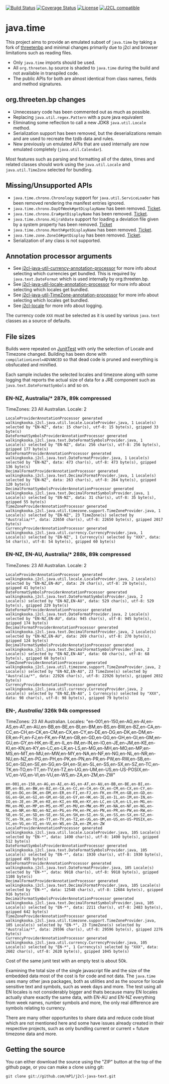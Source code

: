 [![Build Status](https://travis-ci.com/mP1/j2cl-java-time.svg?branch=master)](https://travis-ci.com/mP1/j2cl-java-time.svg?branch=master)
[![Coverage Status](https://coveralls.io/repos/github/mP1/j2cl-java-time/badge.svg?branch=master)](https://coveralls.io/github/mP1/j2cl-java-time?branch=master)
[![License](https://img.shields.io/badge/License-Apache%202.0-blue.svg)](https://opensource.org/licenses/Apache-2.0)
[![J2CL compatible](https://img.shields.io/badge/J2CL-compatible-brightgreen.svg)](https://github.com/mP1/j2cl-central)



# java.time

This project aims to provide an emulated subset of `java.time` by taking a fork of [threetenbp](https://github.com/ThreeTen/threetenbp)
and minimal changes primarily due to j2cl and browser limitations such as reading files. 

- Only `java.time` imports should be used.
- All `org.threeten.bp` source is shaded to `java.time` during the build and not available in transpiled code.
- The public APIs for both are almost identical from class names, fields and method signatures.


## org.threeten.bp changes

- Unnecessary code has been commented out as much as possible.
- Replacing `java.util.regex.Pattern` with a pure java equivalent
- Eliminating some reflection to call a new JDK8 `java.util.Locale` method.
- Serialization support has been removed, but the deserializations remain and are used to recreate the tzdb data and rules.
- New previously un emulated APIs that are used internally are now emulated completely (`java.util.Calendar`).

Most features such as parsing and formatting all of the dates, times and related classes should work using the `java.util.Locale` 
and `java.util.TimeZone` selected for bundling.



## Missing/Unsupported APIs

- `java.time.chrono.Chronology` support for `java.util.ServiceLoader` has been removed rendering the manifest entries ignored.
- `java.time.chrono.DayOfWeek#getDisplayName` has been removed. [Ticket](https://github.com/mP1/j2cl-java-time/issues/99).
- `java.time.chrono.Era#getDisplayName` has been removed. [Ticket](https://github.com/mP1/j2cl-java-time/issues/98).
- `java.time.chrono.HijrahDate` support for loading a deviation file given by a system property has been removed. [Ticket](https://github.com/mP1/j2cl-java-time/issues/96)
- `java.time.chrono.Month#getDisplayName` has been removed. [Ticket](https://github.com/mP1/j2cl-java-time/issues/100).
- `java.time.zone.ZoneId#getDisplay` has been removed. [Ticket](https://github.com/mP1/j2cl-java-time/issues/101).
- Serialization of any class is not supported.



## Annotation processor arguments

- See [j2cl-java-util-currency-annotation-processor](https://github.com/mP1/j2cl-java-util-locale-annotation-processor) for more info about selecting which currencies get bundled. 
This is required by `java.text.DateFormat` which is used internally by org.threeten.bp.
- See [j2cl-java-util-locale-annotation-processor](https://github.com/mP1/j2cl-java-util-locale-annotation-processor) for more info about selecting which locales get bundled.
- See [j2cl-java-util-TimeZone-annotation-processor](https://github.com/mP1/j2cl-java-util-TimeZone-annotation-processor) for more info about selecting which locales get bundled.
- See [j2cl-locale](https://github.com/mP1/j2cl-locale) for more info about logging.

The currency code `XXX` must be selected as it is used by various `java.text` classes as a source of defaults.



## File sizes

Builds were repeated on [JunitTest](https://github.com/mP1/j2cl-java-time/blob/master/src/it/junit-test/src/test/java/test/JunitTest.java) 
with only the selection of Locale and Timezone changed. Building has been done with `compilationLevel=ADVANCED` so that
dead code is pruned and everything is obsfucated and minified. 

Each sample includes the selected locales and timezone along with some logging that reports the actual size of data for
a JRE component such as `java.text.DateFormatSymbols` and so on.



### EN-NZ, Australia/* 287k, 89k compressed

TimeZones: 23 All Australian.
Locale: 2

```text
LocaleProviderAnnotationProcessor generated walkingkooka.j2cl.java.util.locale.LocaleProvider.java, 1 Locale(s) selected by "EN-NZ", data: 15 char(s), utf-8: 15 byte(s), gzipped 33 byte(s)
DateFormatSymbolsProviderAnnotationProcessor generated walkingkooka.j2cl.java.text.DateFormatSymbolsProvider.java, 1 Locale(s) selected by "EN-NZ", data: 256 char(s), utf-8: 256 byte(s), gzipped 177 byte(s)
DateFormatProviderAnnotationProcessor generated walkingkooka.j2cl.java.text.DateFormatProvider.java, 1 Locale(s) selected by "EN-NZ", data: 473 char(s), utf-8: 473 byte(s), gzipped 136 byte(s)
DecimalFormatProviderAnnotationProcessor generated walkingkooka.j2cl.java.text.DecimalFormatProvider.java, 1 Locale(s) selected by "EN-NZ", data: 263 char(s), utf-8: 264 byte(s), gzipped 120 byte(s)
DecimalFormatSymbolsProviderAnnotationProcessor generated walkingkooka.j2cl.java.text.DecimalFormatSymbolsProvider.java, 1 Locale(s) selected by "EN-NZ", data: 31 char(s), utf-8: 35 byte(s), gzipped 55 byte(s)
TimeZoneProviderAnnotationProcessor generated walkingkooka.j2cl.java.util.timezone.support.TimeZoneProvider.java, 1 Locale(s) selected by "EN-NZ", 23 TimeZone(s) selected by "Australia/*", data: 22650 char(s), utf-8: 22650 byte(s), gzipped 2017 byte(s)
CurrencyProviderAnnotationProcessor generated walkingkooka.j2cl.java.util.currency.CurrencyProvider.java, 1 Locale(s) selected by "EN-NZ", 1 Currency(s) selected by "XXX", data: 54 char(s), utf-8: 54 byte(s), gzipped 60 byte(s)
```



### EN-NZ, EN-AU, Australia/* 288k, 89k compressed

TimeZones: 23 All Australian.
Locale: 2

```text
LocaleProviderAnnotationProcessor generated walkingkooka.j2cl.java.util.locale.LocaleProvider.java, 2 Locale(s) selected by "EN-NZ,EN-AU", data: 29 char(s), utf-8: 29 byte(s), gzipped 41 byte(s)
DateFormatSymbolsProviderAnnotationProcessor generated walkingkooka.j2cl.java.text.DateFormatSymbolsProvider.java, 2 Locale(s) selected by "EN-NZ,EN-AU", data: 529 char(s), utf-8: 529 byte(s), gzipped 229 byte(s)
DateFormatProviderAnnotationProcessor generated walkingkooka.j2cl.java.text.DateFormatProvider.java, 2 Locale(s) selected by "EN-NZ,EN-AU", data: 945 char(s), utf-8: 945 byte(s), gzipped 174 byte(s)
DecimalFormatProviderAnnotationProcessor generated walkingkooka.j2cl.java.text.DecimalFormatProvider.java, 2 Locale(s) selected by "EN-NZ,EN-AU", data: 269 char(s), utf-8: 270 byte(s), gzipped 124 byte(s)
DecimalFormatSymbolsProviderAnnotationProcessor generated walkingkooka.j2cl.java.text.DecimalFormatSymbolsProvider.java, 2 Locale(s) selected by "EN-NZ,EN-AU", data: 60 char(s), utf-8: 68 byte(s), gzipped 68 byte(s)
TimeZoneProviderAnnotationProcessor generated walkingkooka.j2cl.java.util.timezone.support.TimeZoneProvider.java, 2 Locale(s) selected by "EN-NZ,EN-AU", 23 TimeZone(s) selected by "Australia/*", data: 22926 char(s), utf-8: 22926 byte(s), gzipped 2032 byte(s)
CurrencyProviderAnnotationProcessor generated walkingkooka.j2cl.java.util.currency.CurrencyProvider.java, 2 Locale(s) selected by "EN-NZ,EN-AU", 1 Currency(s) selected by "XXX", data: 98 char(s), utf-8: 98 byte(s), gzipped 79 byte(s)
```



### EN-*, Australia/* 326k 94k compressed
TimeZones: 23 All Australian.
Locales: "en-001,en-150,en-AG,en-AI,en-AS,en-AT,en-AU,en-BB,en-BE,en-BI,en-BM,en-BS,en-BW,en-BZ,en-CA,en-CC,en-CH,en-CK,en-CM,en-CX,en-CY,en-DE,en-DG,en-DK,en-DM,en-ER,en-FI,en-FJ,en-FK,en-FM,en-GB,en-GD,en-GG,en-GH,en-GI,en-GM,en-GU,en-GY,en-HK,en-IE,en-IL,en-IM,en-IN,en-IO,en-JE,en-JM,en-KE,en-KI,en-KN,en-KY,en-LC,en-LR,en-LS,en-MG,en-MH,en-MO,en-MP,en-MS,en-MT,en-MU,en-MW,en-MY,en-NA,en-NF,en-NG,en-NL,en-NR,en-NU,en-NZ,en-PG,en-PH,en-PK,en-PN,en-PR,en-PW,en-RW,en-SB,en-SC,en-SD,en-SE,en-SG,en-SH,en-SI,en-SL,en-SS,en-SX,en-SZ,en-TC,en-TK,en-TO,en-TT,en-TV,en-TZ,en-UG,en-UM,en-US,en-US-POSIX,en-VC,en-VG,en-VI,en-VU,en-WS,en-ZA,en-ZM,en-ZW"

```text
en-001,en-150,en-AG,en-AI,en-AS,en-AT,en-AU,en-BB,en-BE,en-BI,en-BM,en-BS,en-BW,en-BZ,en-CA,en-CC,en-CH,en-CK,en-CM,en-CX,en-CY,en-DE,en-DG,en-DK,en-DM,en-ER,en-FI,en-FJ,en-FK,en-FM,en-GB,en-GD,en-GG,en-GH,en-GI,en-GM,en-GU,en-GY,en-HK,en-IE,en-IL,en-IM,en-IN,en-IO,en-JE,en-JM,en-KE,en-KI,en-KN,en-KY,en-LC,en-LR,en-LS,en-MG,en-MH,en-MO,en-MP,en-MS,en-MT,en-MU,en-MW,en-MY,en-NA,en-NF,en-NG,en-NL,en-NR,en-NU,en-NZ,en-PG,en-PH,en-PK,en-PN,en-PR,en-PW,en-RW,en-SB,en-SC,en-SD,en-SE,en-SG,en-SH,en-SI,en-SL,en-SS,en-SX,en-SZ,en-TC,en-TK,en-TO,en-TT,en-TV,en-TZ,en-UG,en-UM,en-US,en-US-POSIX,en-VC,en-VG,en-VI,en-VU,en-WS,en-ZA,en-ZM,en-ZW
LocaleProviderAnnotationProcessor generated walkingkooka.j2cl.java.util.locale.LocaleProvider.java, 105 Locale(s) selected by "EN-*", data: 1490 char(s), utf-8: 1490 byte(s), gzipped 512 byte(s)
DateFormatSymbolsProviderAnnotationProcessor generated walkingkooka.j2cl.java.text.DateFormatSymbolsProvider.java, 105 Locale(s) selected by "EN-*", data: 1930 char(s), utf-8: 1930 byte(s), gzipped 495 byte(s)
DateFormatProviderAnnotationProcessor generated walkingkooka.j2cl.java.text.DateFormatProvider.java, 105 Locale(s) selected by "EN-*", data: 9918 char(s), utf-8: 9918 byte(s), gzipped 1108 byte(s)
DecimalFormatProviderAnnotationProcessor generated walkingkooka.j2cl.java.text.DecimalFormatProvider.java, 105 Locale(s) selected by "EN-*", data: 12548 char(s), utf-8: 12684 byte(s), gzipped 916 byte(s)
DecimalFormatSymbolsProviderAnnotationProcessor generated walkingkooka.j2cl.java.text.DecimalFormatSymbolsProvider.java, 105 Locale(s) selected by "EN-*", data: 2211 char(s), utf-8: 2483 byte(s), gzipped 642 byte(s)
TimeZoneProviderAnnotationProcessor generated walkingkooka.j2cl.java.util.timezone.support.TimeZoneProvider.java, 105 Locale(s) selected by "EN-*", 23 TimeZone(s) selected by "Australia/*", data: 29596 char(s), utf-8: 29596 byte(s), gzipped 2276 byte(s)
CurrencyProviderAnnotationProcessor generated walkingkooka.j2cl.java.util.currency.CurrencyProvider.java, 105 Locale(s) selected by "EN-*", 1 Currency(s) selected by "XXX", data: 2602 char(s), utf-8: 2620 byte(s), gzipped 1045 byte(s)
```

Cost of the same junit test with an empty test is about 50k.

Examining the total size of the single javascript file and the size of the embedded data most of the cost is for code and not data.
The `java.time` uses many other java packages, both as utilities and as the source for locale sensitive text and symbols,
such as week days and more. The test using all EN locales is not considerably bigger and thats because many EN locales actually
share exactly the same data, with EN-AU and EN-NZ everything from week names, number symbols and more, the only real difference
are symbols relating to currency.

There are many other opportunites to share data and reduce code bloat which are not mentioned here and some have issues
already created in their respective projects, such as only bundling current or current + future timezone data and more.



## Getting the source

You can either download the source using the "ZIP" button at the top
of the github page, or you can make a clone using git:

```
git clone git://github.com/mP1/j2cl-java-text.git